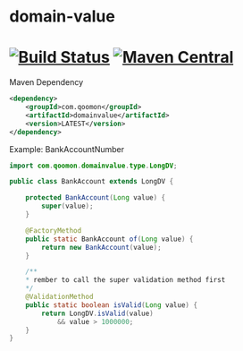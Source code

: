 # domain-value #
[![Build Status](https://travis-ci.org/qoomon/domain-value-java.svg?branch=master)](https://travis-ci.org/qoomon/domain-value-java) [![Maven Central](https://img.shields.io/maven-central/v/com.qoomon/domainvalue.svg)](http://search.maven.org/#search%7Cgav%7C1%7Cg%3A%22com.qoomon%22%20AND%20a%3A%22domainvalue%22)
============
Maven Dependency
```xml
<dependency>
    <groupId>com.qoomon</groupId>
    <artifactId>domainvalue</artifactId>
    <version>LATEST</version>
</dependency>
```
Example: BankAccountNumber

```java
import com.qoomon.domainvalue.type.LongDV;

public class BankAccount extends LongDV {

    protected BankAccount(Long value) {
        super(value);
    }

    @FactoryMethod
    public static BankAccount of(Long value) {
        return new BankAccount(value);
    }

    /**
    * rember to call the super validation method first
    */
    @ValidationMethod
    public static boolean isValid(Long value) {
        return LongDV.isValid(value)
            && value > 1000000;
    }
}
```
